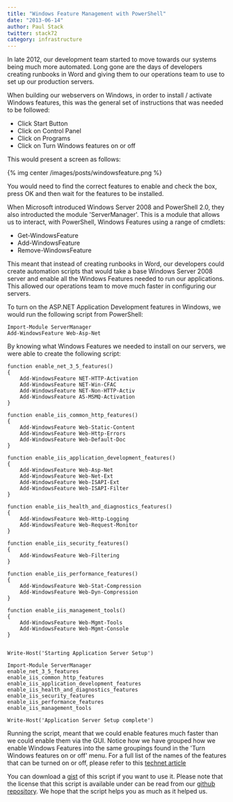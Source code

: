 ```yaml
---
title: "Windows Feature Management with PowerShell"
date: "2013-06-14"
author: Paul Stack
twitter: stack72
category: infrastructure
---
```


In late 2012, our development team started to move towards our systems being much more automated. Long gone are the days of developers creating runbooks in Word and giving them to our operations team to use to set up our production servers.

When building our webservers on Windows, in order to install / activate Windows features, this was the general set of instructions that was needed to be followed:

- Click Start Button
- Click on Control Panel
- Click on Programs
- Click on Turn Windows features on or off

This would present a screen as follows:

{% img center /images/posts/windowsfeature.png %}

You would need to find the correct features to enable and check the box, press OK and then wait for the features to be installed.

When Microsoft introduced Windows Server 2008 and PowerShell 2.0, they also introducted the module 'ServerManager'. This is a module that allows us to interact, with PowerShell, Windows Features using a range of cmdlets:

- Get-WindowsFeature
- Add-WindowsFeature
- Remove-WindowsFeature

This meant that instead of creating runbooks in Word, our developers could create automation scripts that would take a base Windows Server 2008 server and enable all the Windows Features needed to run our applications. This allowed our operations team to move much faster in configuring our servers.

To turn on the ASP.NET Application Development features in Windows, we would run the following script from PowerShell:

    Import-Module ServerManager
    Add-WindowsFeature Web-Asp-Net

By knowing what Windows Features we needed to install on our servers, we were able to create the following script:

    function enable_net_3_5_features()
    {
    	Add-WindowsFeature NET-HTTP-Activation
    	Add-WindowsFeature NET-Win-CFAC
    	Add-WindowsFeature NET-Non-HTTP-Activ
    	Add-WindowsFeature AS-MSMQ-Activation
    }

    function enable_iis_common_http_features()
    {
        Add-WindowsFeature Web-Static-Content
        Add-WindowsFeature Web-Http-Errors
        Add-WindowsFeature Web-Default-Doc
    }

    function enable_iis_application_development_features()
    {
        Add-WindowsFeature Web-Asp-Net
        Add-WindowsFeature Web-Net-Ext
        Add-WindowsFeature Web-ISAPI-Ext
        Add-WindowsFeature Web-ISAPI-Filter
    }

    function enable_iis_health_and_diagnostics_features()
    {
        Add-WindowsFeature Web-Http-Logging
        Add-WindowsFeature Web-Request-Monitor
    }

    function enable_iis_security_features()
    {
        Add-WindowsFeature Web-Filtering
    }

    function enable_iis_performance_features()
    {
        Add-WindowsFeature Web-Stat-Compression
        Add-WindowsFeature Web-Dyn-Compression
    }

    function enable_iis_management_tools()
    {
        Add-WindowsFeature Web-Mgmt-Tools
        Add-WindowsFeature Web-Mgmt-Console
    }


    Write-Host('Starting Application Server Setup')

    Import-Module ServerManager
    enable_net_3_5_features
    enable_iis_common_http_features
    enable_iis_application_development_features
    enable_iis_health_and_diagnostics_features
    enable_iis_security_features
    enable_iis_performance_features
    enable_iis_management_tools

    Write-Host('Application Server Setup complete')

Running the script, meant that we could enable features much faster than we could enable them via the GUI. Notice how we have grouped how we enable Windows Features into the same groupings found in the 'Turn Windows features on or off' menu. For a full list of the names of the features that can be turned on or off, please refer to this [technet article](http://technet.microsoft.com/en-us/library/cc732757.aspx)

You can download a [gist](https://gist.github.com/opentable-devops/5886831) of this script if you want to use it. Please note that the license that this script is available under can be read from our [github repository](https://github.com/opentable/licensing/blob/master/LICENSE). We hope that the script helps you as much as it helped us.
